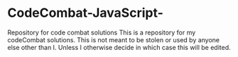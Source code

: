 # CodeCombat-JavaScript-
Repository for code combat solutions
This is a repository for my codeCombat solutions. This is not meant to be stolen or used by anyone else other than I. Unless I otherwise decide in which case this will be edited. 
